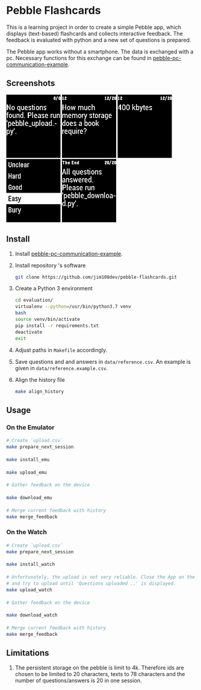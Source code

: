 # Pebble Flashcards

This is a learning project in order to create a simple Pebble app, which displays (text-based) flashcards and collects interactive feedback. The feedback is evaluated with python and a new set of questions is prepared.

The Pebble app works without a smartphone. The data is exchanged with a pc. Necessary functions for this exchange can be found in [pebble-pc-communication-example](https://github.com/jim108dev/pebble-pc-communication-example).

## Screenshots

![download_failed](./screenshots/no_data.png)
![question](./screenshots/question.png)
![answer](./screenshots/answer.png)
![feedback](./screenshots/feedback.png)
![last_page](./screenshots/last_page.png)

## Install

1. Install [pebble-pc-communication-example](https://github.com/jim108dev/pebble-pc-communication-example).

1. Install repository 's software

    ```sh
    git clone https://github.com/jim108dev/pebble-flashcards.git
    ```

1. Create a Python 3 environment

    ```sh
    cd evaluation/
    virtualenv --python=/usr/bin/python3.7 venv
    bash
    source venv/bin/activate
    pip install -r requirements.txt
    deactivate
    exit
    ```

1. Adjust paths in `Makefile` accordingly.

1. Save questions and and answers in `data/reference.csv`. An example is given in `data/reference.example.csv`.

1. Align the history file

    ```sh
    make align_history
    ```

## Usage

### On the Emulator

```sh
# Create `upload.csv`
make prepare_next_session

make install_emu

make upload_emu

# Gather feedback on the device

make download_emu

# Merge current feedback with history
make merge_feedback
```

### On the Watch

```sh
# Create `upload.csv`
make prepare_next_session

make install_watch

# Unfortunately, the upload is not very reliable. Close the App on the watch 
# and try to upload until 'Questions uploaded ..' is displayed.
make upload_watch

# Gather feedback on the device

make download_watch

# Merge current feedback with history
make merge_feedback
```

## Limitations

1. The persistent storage on the pebble is limit to 4k. Therefore ids are chosen to be limited to 20 characters, texts to 78 characters and the number of questions/answers is 20 in one session.
